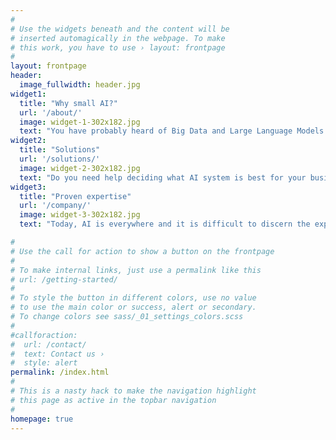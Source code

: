 ```yaml
---
#
# Use the widgets beneath and the content will be
# inserted automagically in the webpage. To make
# this work, you have to use › layout: frontpage
#
layout: frontpage
header:
  image_fullwidth: header.jpg
widget1:
  title: "Why small AI?"
  url: '/about/'
  image: widget-1-302x182.jpg
  text: "You have probably heard of Big Data and Large Language Models. But the next frontier in AI is the ability to make intelligent decisions with as little data as possible, and with minimal power consumption. We are designing some of the smallest AIs on the planet."
widget2:
  title: "Solutions"
  url: '/solutions/'
  image: widget-2-302x182.jpg
  text: "Do you need help deciding what AI system is best for your business or your community? We will help you give the best service to your customers, while minimising your costs and environmental impact. We provide learning material and bespoke consultancy."
widget3:
  title: "Proven expertise"
  url: '/company/'
  image: widget-3-302x182.jpg
  text: "Today, AI is everywhere and it is difficult to discern the experts from the newcomers in the field. Denotation is built on a line of research started in 2006 at the University of Cambridge, supported by an international community of specialists. You can trust our advice."

#
# Use the call for action to show a button on the frontpage
#
# To make internal links, just use a permalink like this
# url: /getting-started/
#
# To style the button in different colors, use no value
# to use the main color or success, alert or secondary.
# To change colors see sass/_01_settings_colors.scss
#
#callforaction:
#  url: /contact/
#  text: Contact us ›
#  style: alert
permalink: /index.html
#
# This is a nasty hack to make the navigation highlight
# this page as active in the topbar navigation
#
homepage: true
---
```


<!-- 
<div id="videoModal" class="reveal-modal large" data-reveal="">
  <div class="flex-video widescreen vimeo" style="display: block;">
    <iframe width="1280" height="720" src="https://www.youtube.com/embed/3b5zCFSmVvU" frameborder="0" allowfullscreen></iframe>
  </div>
  <a class="close-reveal-modal">&#215;</a>
</div>
-->
